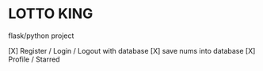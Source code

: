 # LOTTO KING

flask/python project

[X] Register / Login / Logout with database
[X] save nums into database
[X] Profile / Starred